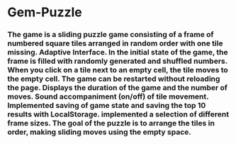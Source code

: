 # Gem-Puzzle
### The game is a sliding puzzle game consisting of a frame of numbered square tiles arranged in random order with one tile missing. Adaptive Interface. In the initial state of the game, the frame is filled with randomly generated and shuffled numbers. When you click on a tile next to an empty cell, the tile moves to the empty cell. The game can be restarted without reloading the page. Displays the duration of the game and the number of moves. Sound accompaniment (on/off) of tile movement. Implemented saving of game state and saving the top 10 results with LocalStorage. implemented a selection of different frame sizes. The goal of the puzzle is to arrange the tiles in order, making sliding moves using the empty space.
